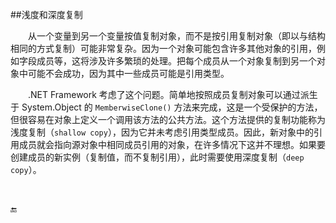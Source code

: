 ##浅度和深度复制

&emsp;&emsp;从一个变量到另一个变量按值复制对象，而不是按引用复制对象（即以与结构相同的方式复制）可能非常复杂。因为一个对象可能包含许多其他对象的引用，例如字段成员等，这将涉及许多繁琐的处理。把每个成员从一个对象复制到另一个对象中可能不会成功，因为其中一些成员可能是引用类型。

&emsp;&emsp;.NET Framework 考虑了这个问题。简单地按照成员复制对象可以通过派生于 System.Object 的 `MemberwiseClone()` 方法来完成，这是一个受保护的方法，但很容易在对象上定义一个调用该方法的公共方法。这个方法提供的复制功能称为浅度复制（`shallow copy`），因为它并未考虑引用类型成员。因此，新对象中的引用成员就会指向源对象中相同成员引用的对象，在许多情况下这并不理想。如果要创建成员的新实例（复制值，而不复制引用），此时需要使用深度复制（`deep copy`）。

&emsp;&emsp;


















🔚